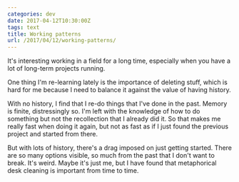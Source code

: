 ```yaml
---
categories: dev
date: 2017-04-12T10:30:00Z
tags: text
title: Working patterns
url: /2017/04/12/working-patterns/
---
```


It's interesting working in a field for a long time, especially when you have a lot of long-term
projects running.

One thing I'm re-learning lately is the importance of deleting stuff, which is hard for me because
I need to balance it against the value of having history.

With no history, I find that I re-do things that I've done in the past. Memory is finite, distressingly
so. I'm left with the knowledge of how to do something but not the recollection that I already did it.
So that makes me really fast when doing it again, but not as fast as if I just found the previous
project and started from there.

But with lots of history, there's a drag imposed on just getting started. There are so many options
visible, so much from the past that I don't want to break. It's weird. Maybe it's just me, but I have
found that metaphorical desk cleaning is important from time to time.
